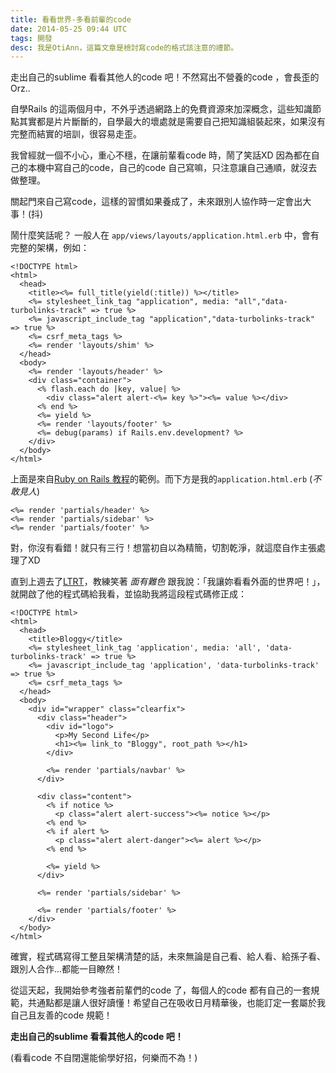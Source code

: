 ```yaml
---
title: 看看世界-多看前輩的code
date: 2014-05-25 09:44 UTC
tags: 開發
desc: 我是OtiAnn，這篇文章是檢討寫code的格式該注意的禮節。
---
```


走出自己的sublime 看看其他人的code 吧！不然寫出不營養的code ，會長歪的 Orz..

自學Rails 的這兩個月中，不外乎透過網路上的免費資源來加深概念，這些知識節點其實都是片片斷斷的，自學最大的壞處就是需要自己把知識組裝起來，如果沒有完整而結實的培訓，很容易走歪。

我曾經就一個不小心，重心不穩，在讓前輩看code 時，鬧了笑話XD 因為都在自己的本機中寫自己的code，自己的code 自己寫嘛，只注意讓自己通順，就沒去做整理。

關起門來自己寫code，這樣的習慣如果養成了，未來跟別人協作時一定會出大事！(抖)

鬧什麼笑話呢？
一般人在 `app/views/layouts/application.html.erb` 中，會有完整的架構，例如：

~~~erb
<!DOCTYPE html>
<html>
  <head>
    <title><%= full_title(yield(:title)) %></title>
    <%= stylesheet_link_tag "application", media: "all","data-turbolinks-track" => true %>
    <%= javascript_include_tag "application","data-turbolinks-track" => true %>
    <%= csrf_meta_tags %>
    <%= render 'layouts/shim' %>
  </head>
  <body>
    <%= render 'layouts/header' %>
    <div class="container">
      <% flash.each do |key, value| %>
        <div class="alert alert-<%= key %>"><%= value %></div>
      <% end %>
      <%= yield %>
      <%= render 'layouts/footer' %>
      <%= debug(params) if Rails.env.development? %>
    </div>
  </body>
</html>
~~~

上面是來自[Ruby on Rails 教程](http://railstutorial-china.org/)的範例。而下方是我的`application.html.erb` (*不敢見人*)

~~~erb
<%= render 'partials/header' %>
<%= render 'partials/sidebar' %>
<%= render 'partials/footer' %>
~~~

對，你沒有看錯！就只有三行！想當初自以為精簡，切割乾淨，就這麼自作主張處理了XD

直到上週去了[LTRT](http://ltrt.kktix.cc/)，教練笑著 *面有難色* 跟我說：「我讓妳看看外面的世界吧！」，就開啟了他的程式碼給我看，並協助我將這段程式碼修正成：

~~~erb
<!DOCTYPE html>
<html>
  <head>
    <title>Bloggy</title>
    <%= stylesheet_link_tag 'application', media: 'all', 'data-turbolinks-track' => true %>
    <%= javascript_include_tag 'application', 'data-turbolinks-track' => true %>
    <%= csrf_meta_tags %>
  </head>
  <body>
    <div id="wrapper" class="clearfix">
      <div class="header">
        <div id="logo">
          <p>My Second Life</p>
          <h1><%= link_to "Bloggy", root_path %></h1>
        </div>

        <%= render 'partials/navbar' %>
      </div>

      <div class="content">
        <% if notice %>
          <p class="alert alert-success"><%= notice %></p>
        <% end %>
        <% if alert %>
          <p class="alert alert-danger"><%= alert %></p>
        <% end %>

        <%= yield %>
      </div>

      <%= render 'partials/sidebar' %>

      <%= render 'partials/footer' %>
    </div>
  </body>
</html>
~~~

確實，程式碼寫得工整且架構清楚的話，未來無論是自己看、給人看、給孫子看、跟別人合作...都能一目瞭然！

從這天起，我開始參考強者前輩們的code 了，每個人的code 都有自己的一套規範，共通點都是讓人很好讀懂！希望自己在吸收日月精華後，也能訂定一套屬於我自己且友善的code 規範！

**走出自己的sublime 看看其他人的code 吧！**

(看看code 不自閉還能偷學好招，何樂而不為！)
